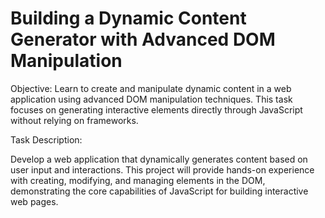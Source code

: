 #  Building a Dynamic Content Generator with Advanced DOM Manipulation

Objective: Learn to create and manipulate dynamic content in a web application using advanced DOM manipulation techniques. This task focuses on generating interactive elements directly through JavaScript without relying on frameworks.

Task Description:

Develop a web application that dynamically generates content based on user input and interactions. This project will provide hands-on experience with creating, modifying, and managing elements in the DOM, demonstrating the core capabilities of JavaScript for building interactive web pages.
